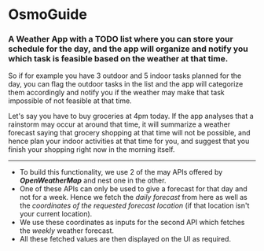 # OsmoGuide

### A Weather App with a TODO list where you can store your schedule for the day, and the app will organize and notify you which task is feasible based on the weather at that time.

So if for example you have 3 outdoor and 5 indoor tasks planned for the day, you can flag the outdoor tasks in the list and the app will categorize them accordingly and notify you if the weather may make that task impossible of not feasible at that time.

Let's say you have to buy groceries at 4pm today. If the app analyses that a rainstorm may occur at around that time, it will summarize a weather forecast saying that grocery shopping at that time will not be possible, and hence plan your indoor activities at that time for you, and suggest that you finish your shopping right now in the morning itself.

<hr>

- To build this functionality, we use 2 of the may APIs offered by **_OpenWeatherMap_** and nest one in the other.
- One of these APIs can only be used to give a forecast for that day and not for a week. Hence we fetch the _daily forecast_ from here as well as the _coordinates of the requested forecast location_ (if that location isn't your current location).
- We use these coordinates as inputs for the second API which fetches the _weekly_ weather forecast.
- All these fetched values are then displayed on the UI as required.
